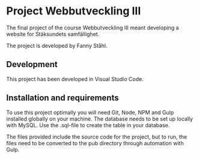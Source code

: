 # Project Webbutveckling III

The final project of the course Webbutveckling III meant developing a website for Stäksundets samfällighet.

The project is developed by Fanny Ståhl.

## Development

This project has been developed in Visual Studio Code. 

## Installation and requirements

To use this project optimally you will need Git, Node, NPM and Gulp installed globally on your machine. The database needs to be set up locally with MySQL. Use the .sql-file to create the table in your database.

The files provided include the source code for the project, but to run, the files need to be converted to the pub directory through automation with Gulp.
